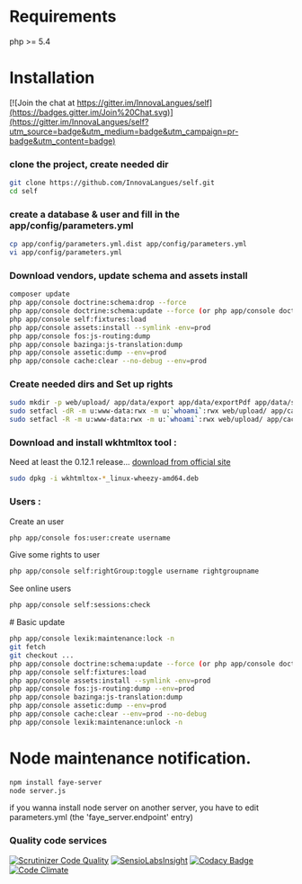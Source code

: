 # Requirements 
php >= 5.4

# Installation

[![Join the chat at https://gitter.im/InnovaLangues/self](https://badges.gitter.im/Join%20Chat.svg)](https://gitter.im/InnovaLangues/self?utm_source=badge&utm_medium=badge&utm_campaign=pr-badge&utm_content=badge)

### clone the project, create needed dir
``` bash
git clone https://github.com/InnovaLangues/self.git
cd self
```

### create a database & user and fill in the app/config/parameters.yml
``` bash
cp app/config/parameters.yml.dist app/config/parameters.yml
vi app/config/parameters.yml
```

### Download vendors, update schema and assets install
``` bash
composer update
php app/console doctrine:schema:drop --force
php app/console doctrine:schema:update --force (or php app/console doctrine:migrations:migrate)
php app/console self:fixtures:load
php app/console assets:install --symlink -env=prod
php app/console fos:js-routing:dump
php app/console bazinga:js-translation:dump
php app/console assetic:dump --env=prod
php app/console cache:clear --no-debug --env=prod
```

### Create needed dirs and Set up rights 
``` bash
sudo mkdir -p web/upload/ app/data/export app/data/exportPdf app/data/session app/data/importCsv app/data/user
sudo setfacl -dR -m u:www-data:rwx -m u:`whoami`:rwx web/upload/ app/cache app/logs app/data/
sudo setfacl -R -m u:www-data:rwx -m u:`whoami`:rwx web/upload/ app/cache app/logs app/data/
```

### Download and install wkhtmltox tool  :
Need at least the 0.12.1 release...
[download from official site](http://wkhtmltopdf.org/downloads.html)
``` bash
sudo dpkg -i wkhtmltox-*_linux-wheezy-amd64.deb
```

### Users :
Create an user
``` bash
php app/console fos:user:create username
```
Give some rights to user
``` bash
php app/console self:rightGroup:toggle username rightgroupname
```
See online users
``` bash
php app/console self:sessions:check
```

# Basic update 
``` bash
php app/console lexik:maintenance:lock -n
git fetch
git checkout ...
php app/console doctrine:schema:update --force (or php app/console doctrine:migrations:migrate)
php app/console self:fixtures:load
php app/console assets:install --symlink -env=prod
php app/console fos:js-routing:dump --env=prod
php app/console bazinga:js-translation:dump
php app/console assetic:dump --env=prod
php app/console cache:clear --env=prod --no-debug
php app/console lexik:maintenance:unlock -n
```

# Node maintenance notification.
``` bash
npm install faye-server
node server.js
```
if you wanna install node server on another server, you have to edit parameters.yml (the 'faye_server.endpoint' entry)

### Quality code services
[![Scrutinizer Code Quality](https://scrutinizer-ci.com/g/InnovaLangues/self/badges/quality-score.png?b=master)](https://scrutinizer-ci.com/g/InnovaLangues/self/?branch=master)
[![SensioLabsInsight](https://insight.sensiolabs.com/projects/128adf45-d4c4-4397-be56-4e1a279f2a38/mini.png)](https://insight.sensiolabs.com/projects/128adf45-d4c4-4397-be56-4e1a279f2a38)
[![Codacy Badge](https://www.codacy.com/project/badge/8121c45e21754233afcace1e6a998b9c)](https://www.codacy.com/app/arnaudbey_2541/self)
[![Code Climate](https://codeclimate.com/github/InnovaLangues/self/badges/gpa.svg)](https://codeclimate.com/github/InnovaLangues/self)
